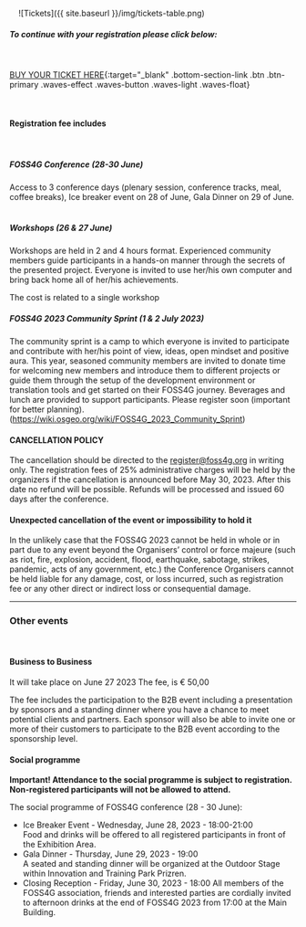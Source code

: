 &nbsp;
&nbsp;
![Tickets]({{ site.baseurl }}/img/tickets-table.png)
&nbsp;
&nbsp;
##### To continue with your registration please click below:

&nbsp;
&nbsp;
&nbsp;

[BUY YOUR TICKET HERE](https://event.2023.foss4g.org/foss4g2023/){:target="\_blank" .bottom-section-link .btn .btn-primary .waves-effect .waves-button .waves-light .waves-float}

&nbsp;
&nbsp;
&nbsp;

#### Registration fee includes
&nbsp;
##### FOSS4G Conference (28-30 June)
Access to 3 conference days (plenary session, conference tracks, meal, coffee breaks), Ice breaker event on 28 of June, Gala Dinner on 29 of June.
&nbsp;
##### Workshops (26 & 27 June)

Workshops are held in 2 and 4 hours format. Experienced community members guide participants in a hands-on manner through the secrets of the presented project. Everyone is invited to use her/his own computer and bring back home all of her/his achievements.

The cost is related to a single workshop
&nbsp;

##### FOSS4G 2023 Community Sprint (1 & 2 July 2023)

The community sprint is a camp to which everyone is invited to participate and contribute with her/his point of view, ideas, open mindset and positive aura. This year, seasoned community members are invited to donate time for welcoming new members and introduce them to different projects or guide them through the setup of the development environment or translation tools and get started on their FOSS4G journey.
Beverages and lunch are provided to support participants.
Please register soon (important for better planning). (https://wiki.osgeo.org/wiki/FOSS4G_2023_Community_Sprint)
&nbsp;
&nbsp;
#### CANCELLATION POLICY

The cancellation should be directed to the <register@foss4g.org> in writing only. The registration fees of 25% administrative charges will be held by the organizers if the cancellation is announced before May 30, 2023. After this date no refund will be possible. Refunds will be processed and issued 60 days after the conference.

#### Unexpected cancellation of the event or impossibility to hold it ####

In the unlikely case that the FOSS4G 2023 cannot be held in whole or in part due to any event beyond the Organisers’ control or force majeure (such as riot, fire, explosion, accident, flood, earthquake, sabotage, strikes, pandemic, acts of any government, etc.) the Conference Organisers cannot be held liable for any damage, cost, or loss incurred, such as registration fee or any other direct or indirect loss or consequential damage.

---

### Other events
&nbsp;
#### Business to Business

It will take place on June 27 2023
The fee, is € 50,00
 
The fee includes the participation to the B2B event including a presentation by sponsors and a standing dinner where you have a chance to meet potential clients and partners. Each sponsor will also be able to invite one or more of their customers to participate to the B2B event according to the sponsorship level.
&nbsp;
#### Social programme

**Important! Attendance to the social programme is subject to registration. Non-registered participants will not be allowed to attend.**

The social programme of FOSS4G conference (28 - 30 June):

- Ice Breaker Event - Wednesday, June 28, 2023 - 18:00-21:00  
  Food and drinks will be offered to all registered participants in front of the Exhibition Area.
- Gala Dinner - Thursday, June 29, 2023 - 19:00  
  A seated and standing dinner will be organized at the Outdoor Stage within Innovation and Training Park Prizren.
- Closing Reception - Friday, June 30, 2023 - 18:00 
 All members of the FOSS4G association, friends and interested parties are cordially invited to afternoon drinks at the end of FOSS4G 2023 from 17:00 at the Main Building.
